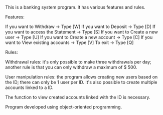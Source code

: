 This is a banking system program. It has various features and rules.

Features:

If you want to Withdraw -> Type [W] 
If you want to Deposit -> Type [D] 
If you want to access the Statement -> Type [S] 
If you want to Create a new user -> Type [U] 
If you want to Create a new account -> Type [C] 
If you want to View existing accounts -> Type [V] 
To exit -> Type [Q]

Rules:

Withdrawal rules: it's only possible to make three withdrawals per day; another rule is that you can only withdraw a maximum of $ 500. 

User manipulation rules: the program allows creating new users based on the ID; there can only be 1 user per ID. It's also possible to create multiple accounts linked to a ID. 

The function to view created accounts linked with the ID is necessary.

Program developed using object-oriented programming.
